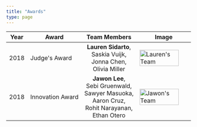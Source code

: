 ```yaml
---
title: "Awards"
type: page
---
```


| Year | Award |  Team&nbsp;Members  | Image |
| ---- | ----- | :---: | ----- |
| 2018 | Judge's Award | **Lauren&nbsp;Sidarto**,<br> Saskia&nbsp;Vuijk,<br> Jonna&nbsp;Chen,<br> Olivia&nbsp;Miller | <img src="/img/vex/sidarto%20team%202018.jpg" alt="Lauren's Team" style="width: 90%; margin: auto;" > |
| 2018 | Innovation Award | **Jawon&nbsp;Lee**, <br> Sebi&nbsp;Gruenwald, <br> Sawyer&nbsp;Masuoka, <br> Aaron&nbsp;Cruz, <br> Rohit&nbsp;Narayanan, <br> Ethan&nbsp;Otero | <img src="/img/vex/lee%20team%202018.jpg" alt="Jawon's Team" style="width: 90%; margin: auto;" > |